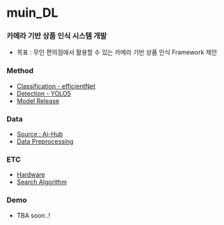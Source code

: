 # muin_DL

### 카메라 기반 상품 인식 시스템 개발

* 목표 : 무인 편의점에서 활용할 수 있는 카메라 기반 상품 인식 Framework 제안

### Method
  * [Classification - efficientNet](https://github.com/mu-in/muin_DL/tree/main/Method/efficientnet)
  * [Detection - YOLO5](https://github.com/mu-in/muin_DL/tree/main/Method/yolov5)
  * [Model Release](https://github.com/mu-in/muin_DL/tree/main/Method/release)

### Data
   * [Source : Ai-Hub](https://aihub.or.kr/aidata/34145)
   * [Data Preprocessing](https://github.com/mu-in/muin_DL/tree/main/Data)

### ETC
   * [Hardware]()
   * [Search Algorithm]()

### Demo

  * TBA soon..!
